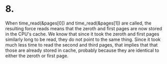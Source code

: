# 8.
When time_read(&pages[0]) and time_read(&pages[1]) are called, the resulting force reads means that the zeroth and first pages are now stored in the CPU's cache. We know that since it took the zeroth and first pages similarly long to be read, they do not point to the same thing. Since it took much less time to read the second and third pages, that implies that that those are already stored in cache, probably because they are identical to either the zeroth or first page.